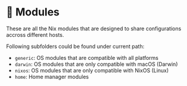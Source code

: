 # 🧩 Modules

These are all the Nix modules that are designed to share configurations accross different hosts.

Following subfolders could be found under current path:

- `generic`: OS modules that are compatible with all platforms
- `darwin`: OS modules that are only compatible with macOS (Darwin)
- `nixos`: OS modules that are only compatible with NixOS (Linux)
- `home`: Home manager modules